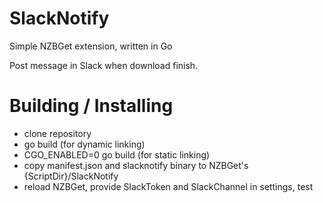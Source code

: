 # SlackNotify

Simple NZBGet extension, written in Go

Post message in Slack when download finish.

# Building / Installing

- clone repository
- go build (for dynamic linking)
- CGO_ENABLED=0 go build (for static linking)
- copy manifest.json and slacknotify binary to NZBGet's {ScriptDir}/SlackNotify
- reload NZBGet, provide SlackToken and SlackChannel in settings, test
